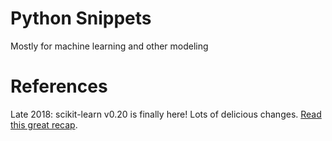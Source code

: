 # Python Snippets

Mostly for machine learning and other modeling

# References

Late 2018: scikit-learn v0.20 is finally here! Lots of delicious changes. [Read this great recap](https://medium.com/dunder-data/from-pandas-to-scikit-learn-a-new-exciting-workflow-e88e2271ef62).
